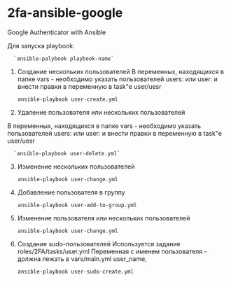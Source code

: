 # 2fa-ansible-google
Google Authenticator with Ansible


Для запуска playbook:

      `ansible-palybook playbook-name`


1) Создание нескольких пользователей
В переменных, находящихся в папке vars - необходимо указать пользователей users:  или user: и внести правки в переменную в task"e user/uesr
  
      `ansible-playbook user-create.yml`
      
      
 2) Удаление пользователя или нескольких пользователей

В переменных, находящихся в папке vars - необходимо указать пользователей users:  или user: и внести правки в переменную в task"e user/uesr

      `ansible-playbook user-delete.yml`
 
 
 3) Изменение нескольких пользователей


       `ansible-playbook user-change.yml`
       
       
       
 4) Добавление пользователя в группу

 
      `ansible-playbook user-add-to-group.yml`



 5) Изменение пользователя или нескольких пользователей


       `ansible-playbook user-change.yml`


6) Создание sudo-пользователей
Используется задание roles/2FA/tasks/user.yml
Переменная с именем пользователя - должна лежать в vars/main.yml user_name, 
  
      `ansible-playbook user-sudo-create.yml`

